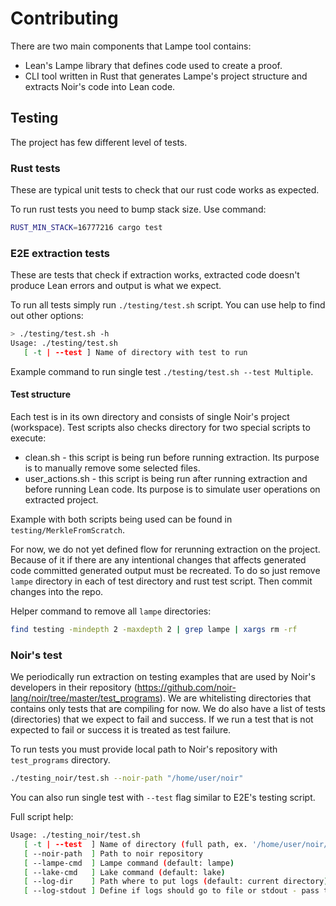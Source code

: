 # Contributing

There are two main components that Lampe tool contains:

* Lean's Lampe library that defines code used to create a proof.
* CLI tool written in Rust that generates Lampe's project structure and extracts Noir's code into Lean code.

## Testing

The project has few different level of tests.

### Rust tests

These are typical unit tests to check that our rust code works as expected.

To run rust tests you need to bump stack size. Use command:

```bash
RUST_MIN_STACK=16777216 cargo test
```

### E2E extraction tests

These are tests that check if extraction works, extracted code doesn't produce Lean errors and output is what we expect.

To run all tests simply run `./testing/test.sh` script. You can use help to find out other options:

```bash
> ./testing/test.sh -h
Usage: ./testing/test.sh
   [ -t | --test ] Name of directory with test to run
```

Example command to run single test `./testing/test.sh --test Multiple`.

#### Test structure

Each test is in its own directory and consists of single Noir's project (workspace). Test scripts also checks directory
for two special scripts to execute:

* clean.sh - this script is being run before running extraction. Its purpose is to manually remove some selected files.
* user_actions.sh - this script is being run after running extraction and before running Lean code. Its purpose is to
  simulate user operations on extracted project.

Example with both scripts being used can be found in `testing/MerkleFromScratch`.

For now, we do not yet defined flow for rerunning extraction on the project. Because of it if there are any intentional
changes that affects generated code committed generated output must be recreated. To do so just remove `lampe` directory
in each of test directory and rust test script. Then commit changes into the repo.

Helper command to remove all `lampe` directories:

```bash
find testing -mindepth 2 -maxdepth 2 | grep lampe | xargs rm -rf
```

### Noir's test

We periodically run extraction on testing examples that are used by Noir's developers in their repository
(https://github.com/noir-lang/noir/tree/master/test_programs). We are whitelisting directories that contains only tests
that are compiling for now. We do also have a list of tests (directories) that we expect to fail and success. If we
run a test that is not expected to fail or success it is treated as test failure.

To run tests you must provide local path to Noir's repository with `test_programs` directory.

```bash
./testing_noir/test.sh --noir-path "/home/user/noir"
```

You can also run single test with `--test` flag similar to E2E's testing script.

Full script help:

```bash
Usage: ./testing_noir/test.sh
   [ -t | --test  ] Name of directory (full path, ex. '/home/user/noir/noir_test_success/should_fail_with_matches') with test to run
   [ --noir-path  ] Path to noir repository
   [ --lampe-cmd  ] Lampe command (default: lampe)
   [ --lake-cmd   ] Lake command (default: lake)
   [ --log-dir    ] Path where to put logs (default: current directory)
   [ --log-stdout ] Define if logs should go to file or stdout - pass true (default: false)
```
